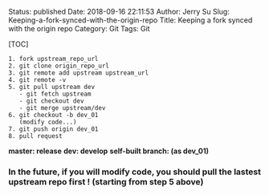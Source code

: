 Status: published
Date: 2018-09-16 22:11:53
Author: Jerry Su
Slug: Keeping-a-fork-synced-with-the-origin-repo
Title: Keeping a fork synced with the origin repo
Category: Git
Tags: Git

[TOC]

```
1. fork upstream_repo_url
2. git clone origin_repo_url
3. git remote add upstream upstream_url
4. git remote -v
5. git pull upstream dev
   - git fetch upstream
   - git checkout dev
   - git merge upstream/dev
6. git checkout -b dev_01
   (modify code...)
7. git push origin dev_01
8. pull request
```

**master: release**
**dev: develop**
**self-built branch: (as dev_01)**
### **In the future, if you will modify code, you should pull the lastest upstream repo first ! (starting from step 5 above)**

